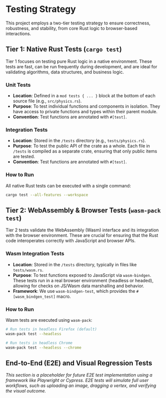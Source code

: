 # Testing Strategy

This project employs a two-tier testing strategy to ensure correctness, robustness, and stability, from core Rust logic to browser-based interactions.

## Tier 1: Native Rust Tests (`cargo test`)

Tier 1 focuses on testing pure Rust logic in a native environment. These tests are fast, can be run frequently during development, and are ideal for validating algorithms, data structures, and business logic.

### Unit Tests

-   **Location**: Defined in a `mod tests { ... }` block at the bottom of each source file (e.g., `src/physics.rs`).
-   **Purpose**: To test individual functions and components in isolation. They have access to private functions and types within their parent module.
-   **Convention**: Test functions are annotated with `#[test]`.

### Integration Tests

-   **Location**: Stored in the `/tests` directory (e.g., `tests/physics.rs`).
-   **Purpose**: To test the public API of the crate as a whole. Each file in `/tests` is compiled as a separate crate, ensuring that only public items are tested.
-   **Convention**: Test functions are annotated with `#[test]`.

### How to Run

All native Rust tests can be executed with a single command:

```bash
cargo test --all-features --workspace
```

## Tier 2: WebAssembly & Browser Tests (`wasm-pack test`)

Tier 2 tests validate the WebAssembly (Wasm) interface and its integration with the browser environment. These are crucial for ensuring that the Rust code interoperates correctly with JavaScript and browser APIs.

### Wasm Integration Tests

-   **Location**: Stored in the `/tests` directory, typically in files like `tests/wasm.rs`.
-   **Purpose**: To test functions exposed to JavaScript via `wasm-bindgen`. These tests run in a real browser environment (headless or headed), allowing for checks on JS/Wasm data marshalling and behavior.
-   **Framework**: We use `wasm-bindgen-test`, which provides the `#[wasm_bindgen_test]` macro.

### How to Run

Wasm tests are executed using `wasm-pack`:

```bash
# Run tests in headless Firefox (default)
wasm-pack test --headless

# Run tests in headless Chrome
wasm-pack test --headless --chrome
```

## End-to-End (E2E) and Visual Regression Tests

*This section is a placeholder for future E2E test implementation using a framework like Playwright or Cypress. E2E tests will simulate full user workflows, such as uploading an image, dragging a vertex, and verifying the visual outcome.*
